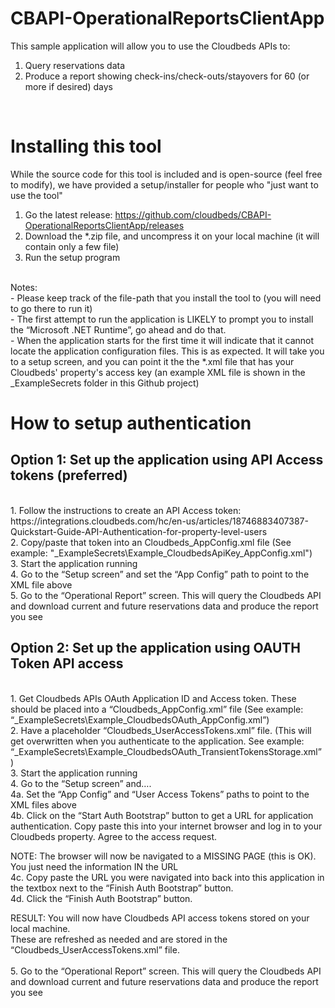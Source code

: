 # CBAPI-OperationalReportsClientApp

This sample application will allow you to use the Cloudbeds APIs to:
<br>
1. Query reservations data
2. Produce a report showing check-ins/check-outs/stayovers for 60 (or more if desired) days
<br>

# Installing this tool
While the source code for this tool is included and is open-source (feel free to modify), we have provided a setup/installer for people who "just want to use the tool"
<br>
1. Go the latest release: https://github.com/cloudbeds/CBAPI-OperationalReportsClientApp/releases
2. Download the *.zip file, and uncompress it on your local machine (it will contain only a few file)
3. Run the setup program
<br>
Notes:
<br>
- Please keep track of the file-path that you install the tool to (you will need to go there to run it)
<br>
- The first attempt to run the application is LIKELY to prompt you to install the “Microsoft .NET Runtime”, go ahead and do that.
<br>
- When the application starts for the first time it will indicate that it cannot locate the application configuration files.  This is as expected.  It will take you to a setup screen, and you can point it the the *.xml file that has your Cloudbeds' property's access key (an example XML file is shown in the _ExampleSecrets folder in this Github project)


# How to setup authentication

## Option 1: Set up the application using API Access tokens (preferred)
<br>
1. Follow the instructions to create an API Access token: https://integrations.cloudbeds.com/hc/en-us/articles/18746883407387-Quickstart-Guide-API-Authentication-for-property-level-users
<br>
2. Copy/paste that token into an Cloudbeds_AppConfig.xml file  
(See example: "_ExampleSecrets\Example_CloudbedsApiKey_AppConfig.xml")
<br>
3. Start the application running
<br>
4. Go to the “Setup screen” and set the “App Config” path to point to the XML file above
<br>
5. Go to the “Operational Report” screen.  This will query the Cloudbeds API and download current and future reservations data and produce the report you see

## Option 2: Set up the application using OAUTH Token API access
<br>
1.	Get Cloudbeds APIs OAuth Application ID and Access token.   These should be placed into a “Cloudbeds_AppConfig.xml” file (See example: “_ExampleSecrets\Example_CloudbedsOAuth_AppConfig.xml”)
<br>
2.	Have a placeholder “Cloudbeds_UserAccessTokens.xml” file.  (This will get overwritten when you authenticate to the application.  See example: “_ExampleSecrets\Example_CloudbedsOAuth_TransientTokensStorage.xml” )
<br>
3.	Start the application running
<br>
4.	Go to the “Setup screen” and….
<br>
4a. Set the “App Config” and “User Access Tokens” paths to point to the XML files above
<br>
4b. Click on the “Start Auth Bootstrap” button to get a URL for application authentication.  Copy paste this into your internet browser and log in to your Cloudbeds property.  Agree to the access request.
<br>

NOTE: The browser will now be navigated to a MISSING PAGE (this is OK).  You just need the information IN the URL
<br>
4c. Copy paste the URL you were navigated into back into this application in the textbox next to the “Finish Auth Bootstrap” button.
<br>
4d. Click the “Finish Auth Bootstrap” button.
<br>

RESULT: You will now have Cloudbeds API access tokens stored on your local machine.  
These are refreshed as needed and are stored in the “Cloudbeds_UserAccessTokens.xml” file.  
<br>
5. Go to the “Operational Report” screen.  This will query the Cloudbeds API and download current and future reservations data and produce the report you see
